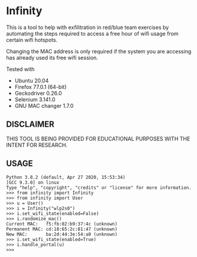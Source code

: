 # Infinity

This is a tool to help with exfilitration in red/blue team exercises by automating the steps required to access a free hour of wifi usage from certain wifi hotspots.

Changing the MAC address is only required if the system you are accessing has already used its free wifi session.

Tested with 

* Ubuntu 20.04
* Firefox 77.0.1 (64-bit)
* Geckodriver 0.26.0
* Selenium 3.141.0
* GNU MAC changer 1.7.0

## DISCLAIMER

THIS TOOL IS BEING PROVIDED FOR EDUCATIONAL PURPOSES WITH THE INTENT FOR RESEARCH. 

## USAGE

```
Python 3.8.2 (default, Apr 27 2020, 15:53:34) 
[GCC 9.3.0] on linux
Type "help", "copyright", "credits" or "license" for more information.
>>> from infinity import Infinity
>>> from infinity import User
>>> u = User()
>>> i = Infinity("wlp2s0")
>>> i.set_wifi_state(enabled=False)
>>> i.randomize_mac()
Current MAC:   f5:fb:02:b9:37:4c (unknown)
Permanent MAC: cd:18:65:2c:81:47 (unknown)
New MAC:       ba:2d:44:3e:54:a0 (unknown)
>>> i.set_wifi_state(enabled=True)
>>> i.handle_portal(u)
>>>
```